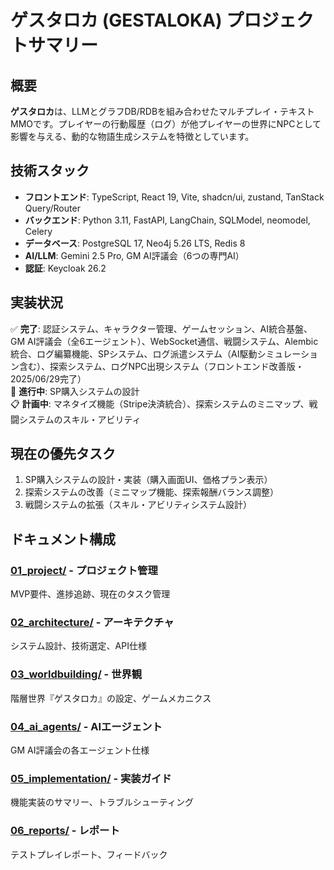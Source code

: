 # ゲスタロカ (GESTALOKA) プロジェクトサマリー

## 概要
**ゲスタロカ**は、LLMとグラフDB/RDBを組み合わせたマルチプレイ・テキストMMOです。プレイヤーの行動履歴（ログ）が他プレイヤーの世界にNPCとして影響を与える、動的な物語生成システムを特徴としています。

## 技術スタック
- **フロントエンド**: TypeScript, React 19, Vite, shadcn/ui, zustand, TanStack Query/Router
- **バックエンド**: Python 3.11, FastAPI, LangChain, SQLModel, neomodel, Celery
- **データベース**: PostgreSQL 17, Neo4j 5.26 LTS, Redis 8
- **AI/LLM**: Gemini 2.5 Pro, GM AI評議会（6つの専門AI）
- **認証**: Keycloak 26.2

## 実装状況
✅ **完了**: 認証システム、キャラクター管理、ゲームセッション、AI統合基盤、GM AI評議会（全6エージェント）、WebSocket通信、戦闘システム、Alembic統合、ログ編纂機能、SPシステム、ログ派遣システム（AI駆動シミュレーション含む）、探索システム、ログNPC出現システム（フロントエンド改善版・2025/06/29完了）  
🚧 **進行中**: SP購入システムの設計  
📋 **計画中**: マネタイズ機能（Stripe決済統合）、探索システムのミニマップ、戦闘システムのスキル・アビリティ

## 現在の優先タスク
1. SP購入システムの設計・実装（購入画面UI、価格プラン表示）
2. 探索システムの改善（ミニマップ機能、探索報酬バランス調整）
3. 戦闘システムの拡張（スキル・アビリティシステム設計）

## ドキュメント構成

### [01_project/](01_project/summary.md) - プロジェクト管理
MVP要件、進捗追跡、現在のタスク管理

### [02_architecture/](02_architecture/summary.md) - アーキテクチャ
システム設計、技術選定、API仕様

### [03_worldbuilding/](03_worldbuilding/summary.md) - 世界観
階層世界『ゲスタロカ』の設定、ゲームメカニクス

### [04_ai_agents/](04_ai_agents/summary.md) - AIエージェント
GM AI評議会の各エージェント仕様

### [05_implementation/](05_implementation/summary.md) - 実装ガイド
機能実装のサマリー、トラブルシューティング

### [06_reports/](06_reports/summary.md) - レポート
テストプレイレポート、フィードバック